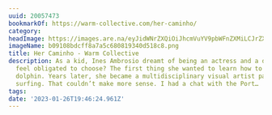 ```yaml
---
uuid: 20057473
bookmarkOf: https://warm-collective.com/her-caminho/
category:
headImage: https://images.are.na/eyJidWNrZXQiOiJhcmVuYV9pbWFnZXMiLCJrZXkiOiIyMDA1NzQ3My9vcmlnaW5hbF9iMDkxMDhiZGNmZjhhN2E1YzY4MDgxOTM0MGQ1MThjOC5wbmciLCJlZGl0cyI6eyJyZXNpemUiOnsid2lkdGgiOjEyMDAsImhlaWdodCI6MTIwMCwiZml0IjoiaW5zaWRlIiwid2l0aG91dEVubGFyZ2VtZW50Ijp0cnVlfSwid2VicCI6eyJxdWFsaXR5Ijo5MH0sImpwZWciOnsicXVhbGl0eSI6OTB9LCJyb3RhdGUiOm51bGx9fQ==?bc=0
imageName: b09108bdcff8a7a5c680819340d518c8.png
title: Her Caminho - Warm Collective
description: As a kid, Ines Ambrosio dreamt of being an actress and a dentist. Why
  feel obligated to choose? The first thing she wanted to learn how to draw was a
  dolphin. Years later, she became a multidisciplinary visual artist passionate about
  surfing. That couldn’t make more sense. I had a chat with the Port…
tags:
date: '2023-01-26T19:46:24.961Z'
---
```

